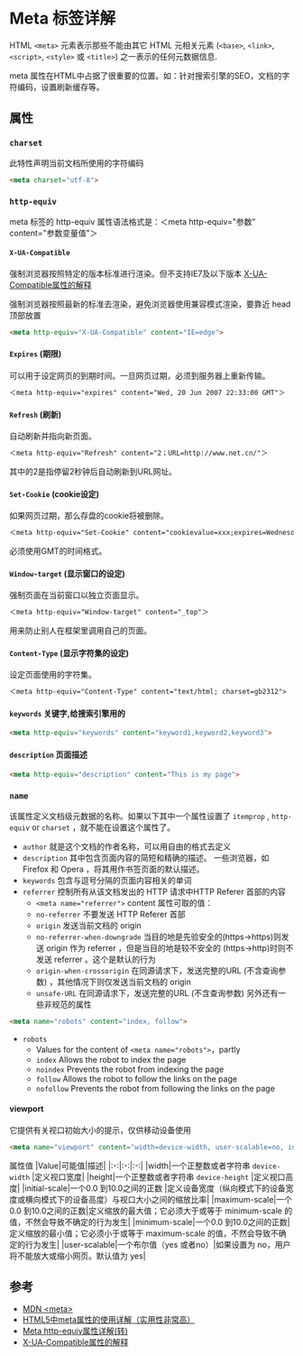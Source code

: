 # Meta 标签详解
HTML `<meta>` 元素表示那些不能由其它 HTML 元相关元素 (`<base>`, `<link>`, `<script>`, `<style>` 或 `<title>`) 之一表示的任何元数据信息.

meta 属性在HTML中占据了很重要的位置。如：针对搜索引擎的SEO，文档的字符编码，设置刷新缓存等。
## 属性
### `charset`
此特性声明当前文档所使用的字符编码
```html
<meta charset="utf-8">
```

### `http-equiv`
meta 标签的 http-equiv 属性语法格式是：＜meta http-equiv="参数" content="参数变量值"＞

#### `X-UA-Compatible`
强制浏览器按照特定的版本标准进行渲染。但不支持IE7及以下版本
[X-UA-Compatible属性的解释](https://cnbin.github.io/blog/2016/02/03/x-ua-compatibleshu-xing-de-jie-shi/)

强制浏览器按照最新的标准去渲染，避免浏览器使用兼容模式渲染，要靠近 head 顶部放置
```html
<meta http-equiv="X-UA-Compatible" content="IE=edge">
```

#### `Expires` (期限) 
可以用于设定网页的到期时间。一旦网页过期，必须到服务器上重新传输。 
```html
＜meta http-equiv="expires" content="Wed, 20 Jun 2007 22:33:00 GMT"＞  
```

#### `Refresh` (刷新) 
自动刷新并指向新页面。
```html
＜meta http-equiv="Refresh" content="2；URL=http://www.net.cn/"＞  
```
其中的2是指停留2秒钟后自动刷新到URL网址。 

#### `Set-Cookie` (cookie设定) 
如果网页过期，那么存盘的cookie将被删除。 
```html
＜meta http-equiv="Set-Cookie" content="cookievalue=xxx;expires=Wednesday, 20-Jun-2007 22:33:00 GMT； path=/"＞  
```
必须使用GMT的时间格式。 

#### `Window-target` (显示窗口的设定) 
强制页面在当前窗口以独立页面显示。 
```html
＜meta http-equiv="Window-target" content="_top"＞  
```
用来防止别人在框架里调用自己的页面。

#### `Content-Type` (显示字符集的设定) 
设定页面使用的字符集。
```html
＜meta http-equiv="Content-Type" content="text/html; charset=gb2312">
```

#### `keywords` 关键字,给搜索引擎用的 
```html
<meta http-equiv="keywords" content="keyword1,keyword2,keyword3">
```

#### `description` 页面描述
```html
<meta http-equiv="description" content="This is my page">
```
### `name`
该属性定义文档级元数据的名称。如果以下其中一个属性设置了 `itemprop` , `http-equiv` or `charset` ，就不能在设置这个属性了。
- `author` 就是这个文档的作者名称，可以用自由的格式去定义
- `description` 其中包含页面内容的简短和精确的描述。 一些浏览器，如 Firefox 和 Opera ，将其用作书签页面的默认描述。
- `keywords` 包含与逗号分隔的页面内容相关的单词
- `referrer` 控制所有从该文档发出的 HTTP 请求中HTTP Referer 首部的内容
    - `<meta name="referrer">` content 属性可取的值：
    - `no-referrer` 不要发送 HTTP Referer 首部
    - `origin` 发送当前文档的 origin
    - `no-referrer-when-downgrade` 当目的地是先验安全的(https->https)则发送 origin 作为 referrer ，但是当目的地是较不安全的 (https->http)时则不发送 referrer 。这个是默认的行为
    - `origin-when-crossorigin` 在同源请求下，发送完整的URL (不含查询参数) ，其他情况下则仅发送当前文档的 origin
    - `unsafe-URL` 在同源请求下，发送完整的URL (不含查询参数)
另外还有一些非规范的属性
```html
<meta name="robots" content="index, follow">
```
- `robots` 
  - Values for the content of `<meta name="robots">`，partly
  - `index` Allows the robot to index the page
  - `noindex` Prevents the robot from indexing the page
  - `follow` Allows the robot to follow the links on the page
  - `nofollow` Prevents the robot from following the links on the page

#### viewport
它提供有关视口初始大小的提示，仅供移动设备使用
```html
<meta name="viewport" content="width=device-width, user-scalable=no, initial-scale=1.0, maximum-scale=1.0, minimum-scale=1.0">
```
属性值
|Value|可能值|描述|
|:-:|:-:|:-:|
|width|一个正整数或者字符串 `device-width` |定义视口宽度|
|height|一个正整数或者字符串 `device-height` |定义视口高度|
|initial-scale|一个0.0 到10.0之间的正数	|定义设备宽度（纵向模式下的设备宽度或横向模式下的设备高度）与视口大小之间的缩放比率|
|maximum-scale|一个0.0 到10.0之间的正数|定义缩放的最大值；它必须大于或等于 minimum-scale 的值，不然会导致不确定的行为发生|
|minimum-scale|一个0.0 到10.0之间的正数|定义缩放的最小值；它必须小于或等于 maximum-scale 的值，不然会导致不确定的行为发生|
|user-scalable|一个布尔值（yes 或者no）|如果设置为 no，用户将不能放大或缩小网页。默认值为 yes|

## 参考
- [MDN \<meta\>](https://developer.mozilla.org/zh-CN/docs/Web/HTML/Element/meta)
- [HTML5中meta属性的使用详解（实用性非常高）](https://www.cnblogs.com/chris-oil/p/6663609.html)
- [Meta http-equiv属性详解(转)](http://kinglyhum.iteye.com/blog/827807)
- [X-UA-Compatible属性的解释](https://cnbin.github.io/blog/2016/02/03/x-ua-compatibleshu-xing-de-jie-shi/)
